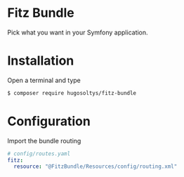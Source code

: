 Fitz Bundle
=

Pick what you want in your Symfony application.

Installation
=
Open a terminal and type
```bash
$ composer require hugosoltys/fitz-bundle
```

Configuration
=
Import the bundle routing
```yaml
# config/routes.yaml
fitz:
  resource: "@FitzBundle/Resources/config/routing.xml"
```